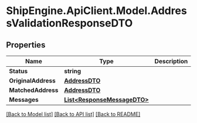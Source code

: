 # ShipEngine.ApiClient.Model.AddressValidationResponseDTO
## Properties

Name | Type | Description | Notes
------------ | ------------- | ------------- | -------------
**Status** | **string** |  | [optional] 
**OriginalAddress** | [**AddressDTO**](AddressDTO.md) |  | [optional] 
**MatchedAddress** | [**AddressDTO**](AddressDTO.md) |  | [optional] 
**Messages** | [**List&lt;ResponseMessageDTO&gt;**](ResponseMessageDTO.md) |  | [optional] 

[[Back to Model list]](../README.md#documentation-for-models) [[Back to API list]](../README.md#documentation-for-api-endpoints) [[Back to README]](../README.md)

